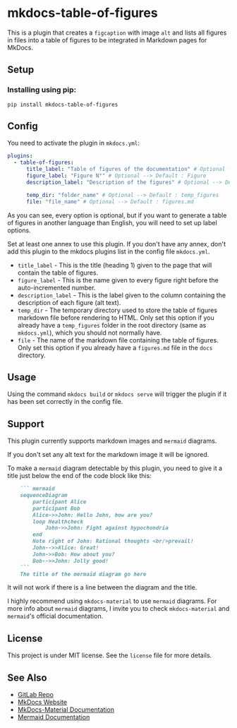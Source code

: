 # mkdocs-table-of-figures

This is a plugin that creates a `figcaption` with image `alt` and lists all figures in files into a table of figures to be integrated in Markdown pages for MkDocs.

## Setup

### Installing using pip:

`pip install mkdocs-table-of-figures`

## Config

You need to activate the plugin in `mkdocs.yml`:

``` yaml
plugins:
  - table-of-figures:
      title_label: "Table of figures of the documentation" # Optional --> Default : Table of Figures
      figure_label: "Figure N°" # Optional --> Default : Figure
      description_label: "Description of the figures" # Optional --> Default : Description

      temp_dir: "folder_name" # Optional --> Default : temp_figures
      file: "file_name" # Optional --> Default : figures.md
```

As you can see, every option is optional, but if you want to generate a table of figures in another language than English, you will need to set up label options.

Set at least one annex to use this plugin. If you don't have any annex, don't add this plugin to the mkdocs plugins list in the config file `mkdocs.yml`.

- `title_label` - This is the title (heading 1) given to the page that will contain the table of figures.
- `figure_label` - This is the name given to every figure right before the auto-incremented number.
- `description_label` - This is the label given to the column containing the description of each figure (alt text).
- `temp_dir` - The temporary directory used to store the table of figures markdown file before rendering to HTML. Only set this option if you already have a `temp_figures` folder in the root directory (same as `mkdocs.yml`), which you should not normally have.
- `file` - The name of the markdown file containing the table of figures. Only set this option if you already have a `figures.md` file in the `docs` directory.

## Usage

Using the command `mkdocs build` or `mkdocs serve` will trigger the plugin if it has been set correctly in the config file.

## Support

This plugin currently supports markdown images and `mermaid` diagrams.

If you don't set any alt text for the markdown image it will be ignored.

To make a `mermaid` diagram detectable by this plugin, you need to give it a title just below the end of the code block like this:

``` markdown
    ``` mermaid
    sequenceDiagram
        participant Alice
        participant Bob
        Alice->>John: Hello John, how are you?
        loop Healthcheck
            John->>John: Fight against hypochondria
        end
        Note right of John: Rational thoughts <br/>prevail!
        John-->>Alice: Great!
        John->>Bob: How about you?
        Bob-->>John: Jolly good!
    ```
    The title of the mermaid diagram go here
```

It will not work if there is a line between the diagram and the title.

I highly recommend using `mkdocs-material` to use `mermaid` diagrams. For more info about `mermaid` diagrams, I invite you to check `mkdocs-material` and `mermaid`'s official documentation.

## License

This project is under MIT license. See the `license` file for more details.

## See Also

- [GitLab Repo](http://www.gitlab.org/cfpt-mkdocs-plugins/mkdocs-annexes-integration/)
- [MkDocs Website](http://www.mkdocs.org/)
- [MkDocs-Material Documentation](https://squidfunk.github.io/mkdocs-material/)
- [Mermaid Documentation](https://mermaid.org/intro/)